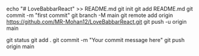 echo "# LoveBabbarReact" >> README.md
git init
git add README.md
git commit -m "first commit"
git branch -M main
git remote add origin https://github.com/MR-Mohan12/LoveBabbarReact.git
git push -u origin main

<!-- push again -->
git status
git add .
git commit -m "Your commit message here"
git push origin main
